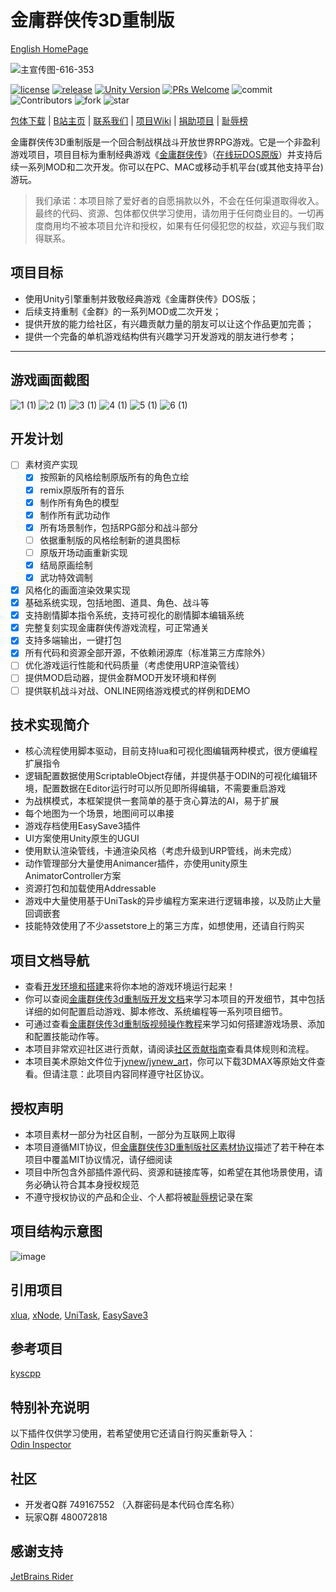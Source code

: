 # 金庸群侠传3D重制版

[English HomePage](https://github.com/jynew/jynew/wiki/Heros-of-Jin-Yong-3D-Remastered)

![主宣传图-616-353](https://user-images.githubusercontent.com/7448857/145429032-4cb357f9-077d-4450-acb2-bea62e9910d6.jpg)


[![license](https://img.shields.io/badge/license-%E9%87%91%E7%BE%A43D%E9%87%8D%E5%88%B6%E7%89%88%E7%A4%BE%E5%8C%BA%E5%8D%8F%E8%AE%AE-blue)](https://github.com/jynew/jynew/blob/main/LICENSE)
[![release](https://img.shields.io/badge/release-v0.1%20inner-brightgreen)](https://github.com/jynew/jynew/releases)
[![Unity Version](https://img.shields.io/badge/unity-2020.3.23.f1c1-blue)](https://unity.cn/releases/lts/2020) 
[![PRs Welcome](https://img.shields.io/badge/PRs-welcome-blue.svg)](https://github.com/jynew/jynew/pulls) 
![commit](https://img.shields.io/github/last-commit/jynew/jynew)<br>
![Contributors](https://img.shields.io/github/contributors-anon/jynew/jynew) 
![fork](https://img.shields.io/github/forks/jynew/jynew?style=social)
![star](https://img.shields.io/github/stars/jynew/jynew?style=social)
 

[包体下载](https://github.com/jynew/jynew/wiki/%E6%B8%B8%E6%88%8F%E4%B8%8B%E8%BD%BD) | [B站主页](https://space.bilibili.com/1092529660) | [联系我们](mailto://jy_remastered@163.com) | [项目Wiki](https://github.com/jynew/jynew/wiki) | [捐助项目](https://github.com/jynew/jynew/wiki/%E6%8D%90%E5%8A%A9%E9%A1%B9%E7%9B%AE) | [耻辱榜](https://github.com/jynew/jynew/wiki/%E8%80%BB%E8%BE%B1%E6%A6%9C)

金庸群侠传3D重制版是一个回合制战棋战斗开放世界RPG游戏。它是一个非盈利游戏项目，项目目标为重制经典游戏《[金庸群侠传](https://zh.wikipedia.org/wiki/%E9%87%91%E5%BA%B8%E7%BE%A4%E4%BF%A0%E5%82%B3)》（[在线玩DOS原版](https://dos.zczc.cz/games/%E9%87%91%E5%BA%B8%E7%BE%A4%E4%BE%A0%E4%BC%A0/)）并支持后续一系列MOD和二次开发。你可以在PC、MAC或移动手机平台(或其他支持平台)游玩。

> 我们承诺：本项目除了爱好者的自愿捐款以外，不会在任何渠道取得收入。最终的代码、资源、包体都仅供学习使用，请勿用于任何商业目的。一切再度商用均不被本项目允许和授权，如果有任何侵犯您的权益，欢迎与我们取得联系。
> 


## 项目目标

* 使用Unity引擎重制并致敬经典游戏《金庸群侠传》DOS版；
* 后续支持重制《金群》的一系列MOD或二次开发；
* 提供开放的能力给社区，有兴趣贡献力量的朋友可以让这个作品更加完善；
* 提供一个完备的单机游戏结构供有兴趣学习开发游戏的朋友进行参考；

------


## 游戏画面截图

![1 (1)](https://user-images.githubusercontent.com/7448857/144630410-bc1676eb-b548-41ea-ae54-90c72e9d066d.png)
![2 (1)](https://user-images.githubusercontent.com/7448857/144630415-c2c3b37e-6008-49d9-a690-fc25d995f21c.png)
![3 (1)](https://user-images.githubusercontent.com/7448857/144630418-38aa752d-332a-4e2e-a297-959b921c9316.png)
![4 (1)](https://user-images.githubusercontent.com/7448857/144630403-e35a6772-2442-465c-8a23-c1f5ae0037bc.png)
![5 (1)](https://user-images.githubusercontent.com/7448857/144630913-bb59a38f-4cb2-4312-b5e4-6051d38c3a84.png)
![6 (1)](https://user-images.githubusercontent.com/7448857/144630919-b21370e1-0783-417e-99c3-763e9563d06a.png)

## 开发计划

- [ ] 素材资产实现
  - [x] 按照新的风格绘制原版所有的角色立绘
  - [x] remix原版所有的音乐
  - [x] 制作所有角色的模型
  - [x] 制作所有武功动作   
  - [x] 所有场景制作，包括RPG部分和战斗部分 
  - [ ] 依据重制版的风格绘制新的道具图标
  - [ ] 原版开场动画重新实现
  - [x] 结局原画绘制
  - [x] 武功特效调制 
- [x] 风格化的画面渲染效果实现
- [x] 基础系统实现，包括地图、道具、角色、战斗等
- [x] 支持剧情脚本指令系统，支持可视化的剧情脚本编辑系统
- [x] 完整复刻实现金庸群侠传游戏流程，可正常通关
- [x] 支持多端输出，一键打包
- [x] 所有代码和资源全部开源，不依赖闭源库（标准第三方库除外）
- [ ] 优化游戏运行性能和代码质量（考虑使用URP渲染管线）
- [ ] 提供MOD启动器，提供金群MOD开发环境和样例
- [ ] 提供联机战斗对战、ONLINE网络游戏模式的样例和DEMO

## 技术实现简介

* 核心流程使用脚本驱动，目前支持lua和可视化图编辑两种模式，很方便编程扩展指令
* 逻辑配置数据使用ScriptableObject存储，并提供基于ODIN的可视化编辑环境，配置数据在Editor运行时可以所见即所得编辑，不需要重启游戏
* 为战棋模式，本框架提供一套简单的基于贪心算法的AI，易于扩展
* 每个地图为一个场景，地图间可以串接
* 游戏存档使用EasySave3插件
* UI方案使用Unity原生的UGUI
* 使用默认渲染管线，卡通渲染风格（考虑升级到URP管线，尚未完成）
* 动作管理部分大量使用Animancer插件，亦使用unity原生AnimatorController方案
* 资源打包和加载使用Addressable
* 游戏中大量使用基于UniTask的异步编程方案来进行逻辑串接，以及防止大量回调嵌套
* 技能特效使用了不少assetstore上的第三方库，如想使用，还请自行购买


## 项目文档导航

* 查看[开发环境和搭建](https://github.com/jynew/jynew/wiki/1.1%E5%87%86%E5%A4%87%E5%BC%80%E5%A7%8B)来将你本地的游戏环境运行起来！
* 你可以查阅[金庸群侠传3d重制版开发文档](https://github.com/jynew/jynew/wiki)来学习本项目的开发细节，其中包括详细的如何配置启动游戏、脚本修改、系统编程等一系列项目细节。
* 可通过查看[金庸群侠传3d重制版视频操作教程](https://github.com/jynew/jynew/wiki/%E9%87%91%E5%BA%B8%E7%BE%A4%E4%BE%A0%E4%BC%A03d%E9%87%8D%E5%88%B6%E7%89%88%E8%A7%86%E9%A2%91%E6%93%8D%E4%BD%9C%E6%95%99%E7%A8%8B)来学习如何搭建游戏场景、添加和配置技能动作等。
* 本项目非常欢迎社区进行贡献，请阅读[社区贡献指南](https://github.com/jynew/jynew/blob/main/CONTRIBUTING.md)查看具体规则和流程。
* 本项目美术原始文件位于[jynew/jynew_art](https://github.com/jynew/jynew_art)，你可以下载3DMAX等原始文件查看。但请注意：此项目内容同样遵守社区协议。

## 授权声明

* 本项目素材一部分为社区自制，一部分为互联网上取得
* 本项目遵循MIT协议，但[金庸群侠传3D重制版社区素材协议](https://github.com/jynew/jynew/tree/main/COMMUNITY_LICENSE_FOR_JYX2)描述了若干种在本项目中覆盖MIT协议情况，请仔细阅读
* 项目中所包含外部插件源代码、资源和链接库等，如希望在其他场景使用，请务必确认符合其本身授权规范
* 不遵守授权协议的产品和企业、个人都将被[耻辱榜](https://github.com/jynew/jynew/wiki/%E8%80%BB%E8%BE%B1%E6%A6%9C)记录在案

## 项目结构示意图

![image](https://user-images.githubusercontent.com/7448857/118384406-5b3bc680-b638-11eb-9186-8888b90bcc35.png)


## 引用项目

[xlua](https://github.com/Tencent/xLua), [xNode](https://github.com/Siccity/xNode), [UniTask](https://github.com/Cysharp/UniTask), [EasySave3](https://docs.moodkie.com/product/easy-save-3/)

## 参考项目

[kyscpp](https://github.com/scarsty/kys-cpp)

## 特别补充说明
以下插件仅供学习使用，若希望使用它还请自行购买重新导入：<br>
[Odin Inspector](https://assetstore.unity.com/packages/tools/utilities/odin-inspector-and-serializer-89041)

## 社区

* 开发者Q群 749167552 （入群密码是本代码仓库名称）
* 玩家Q群 480072818

## 感谢支持

[JetBrains Rider](https://www.jetbrains.com/community/opensource/#support)

